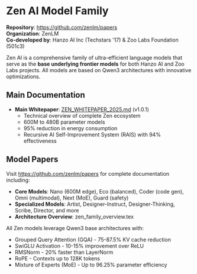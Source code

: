 # Zen AI Model Family

**Repository**: https://github.com/zenlm/papers  
**Organization**: ZenLM  
**Co-developed by**: Hanzo AI Inc (Techstars '17) & Zoo Labs Foundation (501c3)

Zen AI is a comprehensive family of ultra-efficient language models that serve as the **base underlying frontier models** for both Hanzo AI and Zoo Labs projects. All models are based on Qwen3 architectures with innovative optimizations.

## Main Documentation

- **Main Whitepaper**: [ZEN_WHITEPAPER_2025.md](https://github.com/zenlm/papers/blob/main/ZEN_WHITEPAPER_2025.md) (v1.0.1)
  - Technical overview of complete Zen ecosystem
  - 600M to 480B parameter models
  - 95% reduction in energy consumption
  - Recursive AI Self-Improvement System (RAIS) with 94% effectiveness

## Model Papers

Visit https://github.com/zenlm/papers for complete documentation including:

- **Core Models**: Nano (600M edge), Eco (balanced), Coder (code gen), Omni (multimodal), Next (MoE), Guard (safety)
- **Specialized Models**: Artist, Designer-Instruct, Designer-Thinking, Scribe, Director, and more
- **Architecture Overview**: zen_family_overview.tex

All Zen models leverage Qwen3 base architectures with:
- Grouped Query Attention (GQA) - 75-87.5% KV cache reduction
- SwiGLU Activation - 10-15% improvement over ReLU
- RMSNorm - 20% faster than LayerNorm
- RoPE - Contexts up to 128K tokens
- Mixture of Experts (MoE) - Up to 96.25% parameter efficiency
